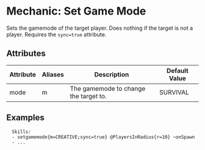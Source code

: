 Mechanic: Set Game Mode
=======================

Sets the gamemode of the target player. Does nothing if the target is
not a player. Requires the `sync=true` attribute.

Attributes
----------

| Attribute | Aliases | Description                           | Default Value |
|-----------|---------|---------------------------------------|---------------|
| mode      | m       | The gamemode to change the target to. | SURVIVAL      |

  

Examples
--------

      Skills:
      - setgamemode{m=CREATIVE;sync=true} @PlayersInRadius{r=10} ~onSpawn
      - ...
